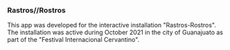 ### Rastros//Rostros

This app was developed for the interactive installation "Rastros-Rostros". 
The installation was active during October 2021 in the city of Guanajuato as part of the "Festival Internacional Cervantino".